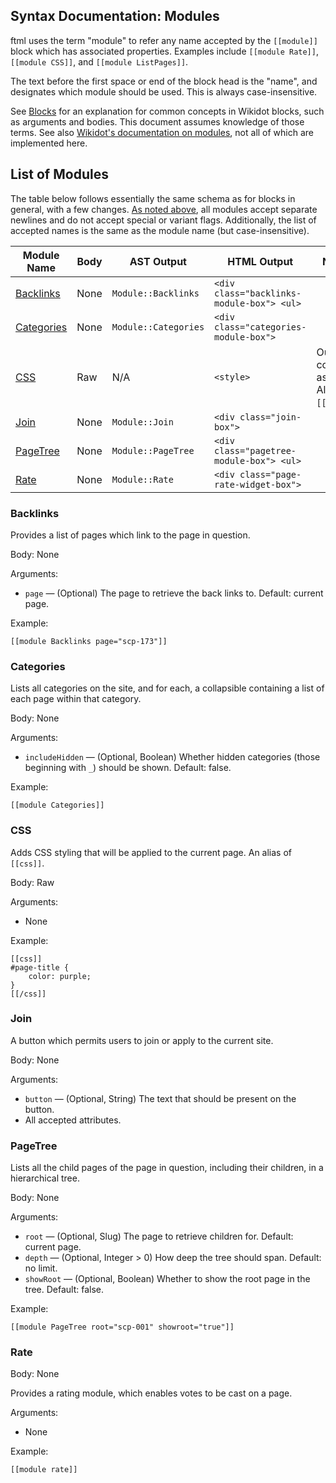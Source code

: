 ## Syntax Documentation: Modules

ftml uses the term "module" to refer any name accepted by the `[[module]]` block which has associated properties. Examples include `[[module Rate]]`, `[[module CSS]]`, and `[[module ListPages]]`.

The text before the first space or end of the block head is the "name", and designates which module should be used. This is always case-insensitive.

See [Blocks](Blocks.md) for an explanation for common concepts in Wikidot blocks, such as arguments and bodies.  This document assumes knowledge of those terms. See also [Wikidot's documentation on modules](https://www.wikidot.com/doc-modules:start), not all of which are implemented here.

## List of Modules

The table below follows essentially the same schema as for blocks in general, with a few changes. [As noted above](#blocks), all modules accept separate newlines and do not accept special or variant flags. Additionally, the list of accepted names is the same as the module name (but case-insensitive).

| Module Name               | Body | AST Output           | HTML Output                               | Notes |
|---------------------------|------|----------------------|-------------------------------------------|-------|
| [Backlinks](#backlinks)   | None | `Module::Backlinks`  | `<div class="backlinks-module-box"> <ul>` | |
| [Categories](#categories) | None | `Module::Categories` | `<div class="categories-module-box">`     | |
| [CSS](#css)               | Raw  | N/A                  | `<style>`                                 | Outputs contents as CSS. Alias for `[[css]]`. |
| [Join](#join)             | None | `Module::Join`       | `<div class="join-box">`                  | |
| [PageTree](#pagetree)     | None | `Module::PageTree`   | `<div class="pagetree-module-box"> <ul>`  | |
| [Rate](#rate)             | None | `Module::Rate`       | `<div class="page-rate-widget-box">`      | |

### Backlinks

Provides a list of pages which link to the page in question.

Body: None

Arguments:
* `page` &mdash; (Optional) The page to retrieve the back links to. Default: current page.

Example:

```
[[module Backlinks page="scp-173"]]
```

### Categories

Lists all categories on the site, and for each, a collapsible containing a list of each page within that category.

Body: None

Arguments:
* `includeHidden` &mdash; (Optional, Boolean) Whether hidden categories (those beginning with `_`) should be shown. Default: false.

Example:

```
[[module Categories]]
```

### CSS

Adds CSS styling that will be applied to the current page. An alias of `[[css]]`.

Body: Raw

Arguments:
* None

Example:

```
[[css]]
#page-title {
    color: purple;
}
[[/css]]
```

### Join

A button which permits users to join or apply to the current site.

Body: None

Arguments:
* `button` &mdash; (Optional, String) The text that should be present on the button.
* All accepted attributes.

### PageTree

Lists all the child pages of the page in question, including their children, in a hierarchical tree.

Body: None

Arguments:
* `root` &mdash; (Optional, Slug) The page to retrieve children for. Default: current page.
* `depth` &mdash; (Optional, Integer > 0) How deep the tree should span. Default: no limit.
* `showRoot` &mdash; (Optional, Boolean) Whether to show the root page in the tree. Default: false.

Example:

```
[[module PageTree root="scp-001" showroot="true"]]
```

### Rate

Body: None

Provides a rating module, which enables votes to be cast on a page.

Arguments:
* None

Example:
```
[[module rate]]
```
